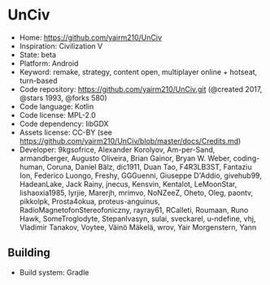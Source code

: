 # UnCiv

- Home: https://github.com/yairm210/UnCiv
- Inspiration: Civilization V
- State: beta
- Platform: Android
- Keyword: remake, strategy, content open, multiplayer online + hotseat, turn-based
- Code repository: https://github.com/yairm210/UnCiv.git (@created 2017, @stars 1993, @forks 580)
- Code language: Kotlin
- Code license: MPL-2.0
- Code dependency: libGDX
- Assets license: CC-BY (see https://github.com/yairm210/UnCiv/blob/master/docs/Credits.md)
- Developer: 9kgsofrice, Alexander Korolyov, Am-per-Sand, armandberger, Augusto Oliveira, Brian Gainor, Bryan W. Weber, coding-human, Coruna, Daniel Bälz, dic1911, Duan Tao, F4R3LB3ST, Fantaziu Ion, Federico Luongo, Freshy, GGGuenni, Giuseppe D'Addio, givehub99, HadeanLake, Jack Rainy, jnecus, Kensvin, Kentalot, LeMoonStar, lishaoxia1985, lyrjie, Marerjh, mrimvo, NoNZeeZ, Oheto, Oleg, paontv, pikkolpk, Prosta4okua, proteus-anguinus, RadioMagnetofonStereofoniczny, rayray61, RCalleti, Roumaan, Runo Hawk, SomeTroglodyte, StepanIvasyn, sulai, sveckarel, u-ndefine, vhj, Vladimir Tanakov, Voytee, Väinö Mäkelä, wrov, Yair Morgenstern, Yann

## Building

- Build system: Gradle
